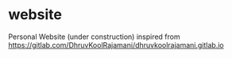 # website
Personal Website (under construction) inspired from https://gitlab.com/DhruvKoolRajamani/dhruvkoolrajamani.gitlab.io
